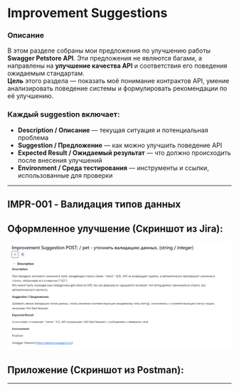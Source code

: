 # Improvement Suggestions

### Описание  

В этом разделе собраны мои предложения по улучшению работы **Swagger Petstore API**. 
Эти предложения не являются багами, а направлены на **улучшение качества API** и соответствия его поведения ожидаемым стандартам.  
**Цель** этого раздела — показать моё понимание контрактов API, умение анализировать поведение системы и формулировать рекомендации по её улучшению.


### Каждый suggestion включает:  
- **Description / Описание** — текущая ситуация и потенциальная проблема  
- **Suggestion / Предложение** — как можно улучшить поведение API  
- **Expected Result / Ожидаемый результат** — что должно происходить после внесения улучшений  
- **Environment / Среда тестирования** — инструменты и ссылки, использованные для проверки

---

## IMPR-001 - Валидация типов данных

## Оформленное улучшение (Скриншот из Jira):  

![IMPR-J](/improvement/1.png)

## Приложение (Скриншот из Postman):  



---


